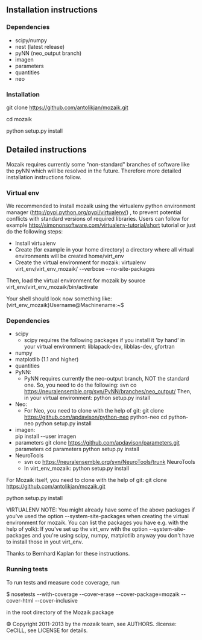 ## Installation instructions

### Dependencies
* scipy/numpy
* nest (latest release)
* pyNN (neo_output branch)
* imagen
* parameters
* quantities 
* neo

### Installation
git clone https://github.com/antolikjan/mozaik.git

cd mozaik

python setup.py install


## Detailed instructions

Mozaik requires currently some "non-standard" branches of software like the
pyNN which will be resolved in the future. Therefore more detailed installation
instructions follow.

### Virtual env

We recommended to install mozaik using the virtualenv python environment manager (http://pypi.python.org/pypi/virtualenv/) , to prevent potential
conflicts with standard versions of required libraries. Users can follow for example http://simononsoftware.com/virtualenv-tutorial/short tutorial or just do the following steps:
 
 * Install virtualenv
 * Create (for example in your home directory) a directory where all virtual
   environments will be created home/virt_env
 * Create the virtual environment for mozaik: virtualenv virt_env/virt_env_mozaik/ --verbose --no-site-packages

Then, load the virtual environment for mozaik by source virt_env/virt_env_mozaik/bin/activate

Your shell should look now something like:
(virt_env_mozaik)Username@Machinename:~$

### Dependencies 

 * scipy
   * scipy requires the following packages if you install it 'by hand' in your
     virtual environment: liblapack-dev, libblas-dev, gfortran
 * numpy
 * matplotlib (1.1 and higher)
 * quantities
 * PyNN:
     * PyNN requires currently the neo-output branch, NOT the standard one.
     So, you need to do the following:
     svn co https://neuralensemble.org/svn/PyNN/branches/neo_output/
     Then, in your virtual environment:
     python setup.py install
 * Neo:
    * For Neo, you need to clone with the help of git:
      git clone https://github.com/apdavison/python-neo python-neo
      cd python-neo
      python setup.py install
 * imagen:        
      pip install --user imagen
 * parameters
      git clone https://github.com/apdavison/parameters.git parameters
      cd parameters
      python setup.py install
 * NeuroTools
   * svn co https://neuralensemble.org/svn/NeuroTools/trunk NeuroTools
   * In virt_env_mozaik: python setup.py install
 
For Mozaik itself, you need to clone with the help of git:
git clone https://github.com/antolikjan/mozaik.git

python setup.py install


VIRTUALENV NOTE: You might already have some of the above packages
if you've used the option --system-site-packages when creating the virtual environment for mozaik.
You can list the packages you have e.g. with the help of yolk):
If you've set up the virt_env with the option --system-site-packages and
you're using scipy, numpy, matplotlib anyway you don't have to install those in yout virt_env.


Thanks to Bernhard Kaplan for these instructions.

### Running tests

To run tests and measure code coverage, run

$ nosetests --with-coverage --cover-erase --cover-package=mozaik --cover-html --cover-inclusive

in the root directory of the Mozaik package


:copyright: Copyright 2011-2013 by the mozaik team, see AUTHORS.
:license: CeCILL, see LICENSE for details.
